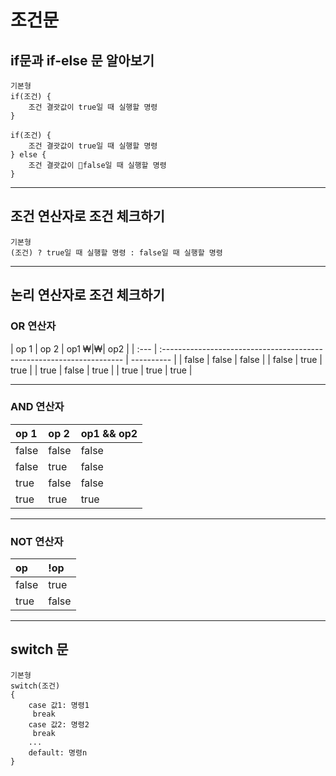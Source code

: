 # 조건문

## if문과 if-else 문 알아보기

```
기본형 
if(조건) {
    조건 결괏값이 true일 때 실행할 명령
}

if(조건) {
    조건 결괏값이 true일 때 실행할 명령
} else {
    조건 결괏값이 false일 때 실행할 명령
}
```

---

## 조건 연산자로 조건 체크하기

```
기본형 
(조건) ? true일 때 실행할 명령 : false일 때 실행할 명령
```

---

## 논리 연산자로 조건 체크하기

### OR 연산자
| op 1 | op 2                                                                  | op1 ₩|₩| op2       |
| :--- | :-------------------------------------------------------------------- | ---------- |
| false    | false                                          | false  |
| false    | true               | true  |
| true   | false                                          | true |
| true    | true               | true  |

---

### AND 연산자

| op 1 | op 2                                                                  | op1 && op2       |
| :--- | :-------------------------------------------------------------------- | ---------- |
| false    | false                                          | false  |
| false    | true               | false  |
| true   | false                                          | false |
| true    | true               | true  |

---

### NOT 연산자

| op | !op                                                                  |
| :--- | :-------------------------------------------------------------------- |
| false    | true               |
| true   | false                                          |

---

## switch 문

```
기본형 
switch(조건) 
{
    case 값1: 명령1
     break
    case 값2: 명령2
     break
    ...
    default: 명령n
}

```

